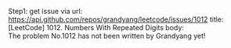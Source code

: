 Step1: get issue via url: https://api.github.com/repos/grandyang/leetcode/issues/1012 
 title:[LeetCode] 1012. Numbers With Repeated Digits 
 body:  
 The problem No.1012 has not been written by Grandyang yet!